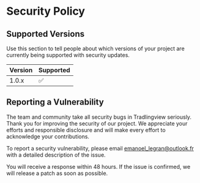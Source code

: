 # Security Policy

## Supported Versions

Use this section to tell people about which versions of your project are
currently being supported with security updates.

| Version | Supported          |
| ------- | ------------------ |
| 1.0.x   | :white_check_mark: |

## Reporting a Vulnerability

The team and community take all security bugs in Tradlingview seriously.
Thank you for improving the security of our project. We appreciate your efforts and responsible disclosure and will make every effort to acknowledge your contributions.

To report a security vulnerability, please email [emanoel_legran@outlook.fr](mailto:emanoel_legran@outlook.fr) with a detailed description of the issue.

You will receive a response within 48 hours. If the issue is confirmed, we will release a patch as soon as possible. 